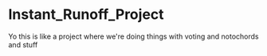 # Instant_Runoff_Project

Yo this is like a project where we're doing things with voting and notochords and stuff
